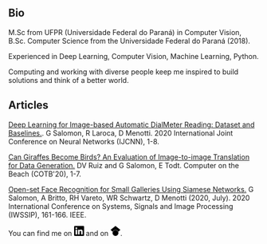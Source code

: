 ## Bio
M.Sc from UFPR (Universidade Federal do Paraná) in Computer Vision,
B.Sc. Computer Science from the Universidade Federal do Paraná (2018).

Experienced in Deep Learning, Computer Vision, Machine Learning, Python.

Computing and working with diverse people keep me inspired to build solutions and think of a better world.

## Articles
[Deep Learning for Image-based Automatic DialMeter Reading: Dataset and Baselines.](https://arxiv.org/pdf/2005.03106.pdf).
G Salomon, R Laroca, D Menotti. 2020 International Joint Conference on Neural Networks (IJCNN), 1-8.

[Can Giraffes Become Birds? An Evaluation of Image-to-image Translation for Data Generation.](https://arxiv.org/pdf/2001.03637.pdf)
DV Ruiz and G Salomon, E Todt. Computer on the Beach (COTB'20), 1-7.

[Open-set Face Recognition for Small Galleries Using Siamese Networks.](https://homepages.dcc.ufmg.br/~rafaelvareto/papers/2020-iwssip.pdf)
G Salomon, A Britto, RH Vareto, WR Schwartz, D Menotti (2020, July). 2020 International Conference on Systems, Signals and Image Processing (IWSSIP), 161-166. IEEE.

<!-- Links to my articles -->
You can find me on <a href="https://www.linkedin.com/in/gabriel-salomon/" target="_blank"><img src="https://raw.githubusercontent.com/guesalomon/guesalomon/main/imgs/linkedin.svg" width="20" /></a> and on <a href="https://scholar.google.com/citations?user=4JXDo7EAAAAJ" target="_blank"><img src="https://raw.githubusercontent.com/guesalomon/guesalomon/main/imgs/googlescholar.svg" width="20" /></a>.
